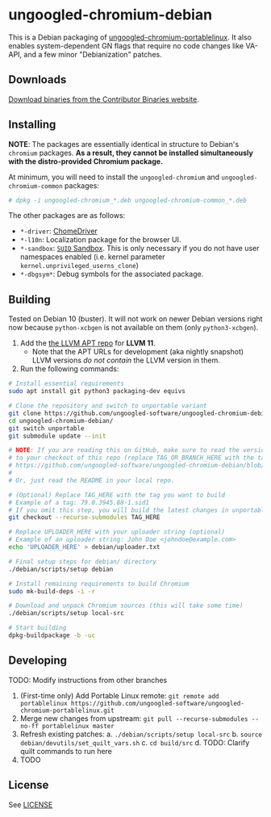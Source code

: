 # ungoogled-chromium-debian

This is a Debian packaging of [ungoogled-chromium-portablelinux](//github.com/ungoogled-software/ungoogled-chromium-portablelinux). It also enables system-dependent GN flags that require no code changes like VA-API, and a few minor "Debianization" patches.

## Downloads

[Download binaries from the Contributor Binaries website](//ungoogled-software.github.io/ungoogled-chromium-binaries/).

## Installing

**NOTE**: The packages are essentially identical in structure to Debian's `chromium` packages. **As a result, they cannot be installed simultaneously with the distro-provided Chromium package.**

At minimum, you will need to install the `ungoogled-chromium` and `ungoogled-chromium-common` packages:

```sh
# dpkg -i ungoogled-chromium_*.deb ungoogled-chromium-common_*.deb
```

The other packages are as follows:

* `*-driver`: [ChomeDriver](http://chromedriver.chromium.org/)
* `*-l10n`: Localization package for the browser UI.
* `*-sandbox`: [`SUID` Sandbox](https://chromium.googlesource.com/chromium/src/+/lkgr/docs/linux_suid_sandbox.md). This is only necessary if you do not have user namespaces enabled (i.e. kernel parameter `kernel.unprivileged_userns_clone`)
* `*-dbgsym*`: Debug symbols for the associated package.

## Building

Tested on Debian 10 (buster). It will not work on newer Debian versions right now because `python-xcbgen` is not available on them (only `python3-xcbgen`).

1. Add the [the LLVM APT repo](//apt.llvm.org/) for **LLVM 11**.
    * Note that the APT URLs for development (aka nightly snapshot) LLVM versions *do not contain* the LLVM version in them.
2. Run the following commands:

```sh
# Install essential requirements
sudo apt install git python3 packaging-dev equivs

# Clone the repository and switch to unportable variant
git clone https://github.com/ungoogled-software/ungoogled-chromium-debian.git
cd ungoogled-chromium-debian/
git switch unportable
git submodule update --init

# NOTE: If you are reading this on GitHub, make sure to read the version corresponding
# to your checkout of this repo (replace TAG_OR_BRANCH_HERE with the tag or branch you want to build):
# https://github.com/ungoogled-software/ungoogled-chromium-debian/blob/TAG_OR_BRANCH_HERE/README.md
#
# Or, just read the README in your local repo.

# (Optional) Replace TAG_HERE with the tag you want to build
# Example of a tag: 79.0.3945.88-1.sid1
# If you omit this step, you will build the latest changes in unportable.
git checkout --recurse-submodules TAG_HERE

# Replace UPLOADER_HERE with your uploader string (optional)
# Example of an uploader string: John Doe <johndoe@example.com>
echo 'UPLOADER_HERE' > debian/uploader.txt

# Final setup steps for debian/ directory
./debian/scripts/setup debian

# Install remaining requirements to build Chromium
sudo mk-build-deps -i -r

# Download and unpack Chromium sources (this will take some time)
./debian/scripts/setup local-src

# Start building
dpkg-buildpackage -b -uc
```

## Developing

TODO: Modify instructions from other branches

1. (First-time only) Add Portable Linux remote: `git remote add portablelinux https://github.com/ungoogled-software/ungoogled-chromium-portablelinux.git`
2. Merge new changes from upstream: `git pull --recurse-submodules --no-ff portablelinux master`
3. Refresh existing patches:
	a. `./debian/scripts/setup local-src`
	b. `source debian/devutils/set_quilt_vars.sh`
	c. `cd build/src`
	d. TODO: Clarify quilt commands to run here
4. TODO

## License

See [LICENSE](LICENSE)
